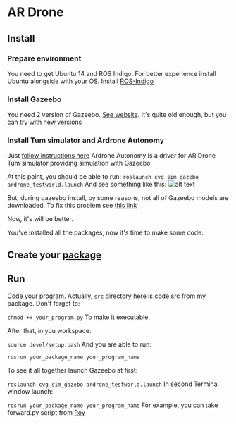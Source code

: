 # AR Drone

## Install

### Prepare environment

You need to get Ubuntu 14 and ROS Indigo.
For better experience install Ubuntu alongside with your OS.
Install [ROS-Indigo](http://wiki.ros.org/indigo/Installation)

### Install Gazeebo

You need 2 version of Gazeebo. [See website](http://gazebosim.org/download).
It's quite old enough, but you can try with new versions

### Install Tum simulator and Ardrone Autonomy

Just [follow instructions here](https://github.com/dougvk/tum_simulator)
Ardrone Autonomy is a driver for AR Drone
Tum simulator providing simulation with Gazeebo

At this point, you should be able to run:
`roslaunch cvg_sim_gazebo ardrone_testworld.launch`
And see something like this:
![alt text](http://wiki.coins-lab.org/images/4/44/Ardrone_tutorial_2.png "AR Drone Gazeebo")

But, during gazeebo install, by some reasons, not all of Gazeebo models are downloaded. To fix this problem see [this link](http://machineawakening.blogspot.ru/2015/05/how-to-download-all-gazebo-models.html)

Now, it's will be better.

You've installed all the packages, now it's time to make some code.
## Create your [package](http://wiki.ros.org/ROS/Tutorials/CreatingPackage)

## Run
Code your program. Actually, `src` directory here is code src from my package.
Don't forget to:

`chmod +x your_program.py` 
To make it executable.

After that, in you workspace:

`source devel/setup.bash`
And you are able to run:

`rosrun your_package_name your_program_name`

To see it all together launch Gazeebo at first:

`roslaunch cvg_sim_gazebo ardrone_testworld.launch`
In second Terminal window launch:

`rosrun your_package_name your_program_name`
For example, you can take forward.py script from [Roy](https://github.com/amroygaol/AR_Drone_Example_code)
